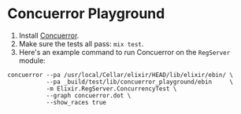 # Concuerror Playground

1. Install [Concuerror](https://github.com/parapluu/Concuerror).
1. Make sure the tests all pass: `mix test`.
1. Here's an example command to run Concuerror on the `RegServer` module:

```
concuerror --pa /usr/local/Cellar/elixir/HEAD/lib/elixir/ebin/ \
           --pa _build/test/lib/concuerror_playground/ebin     \
           -m Elixir.RegServer.ConcurrencyTest \
           --graph concuerror.dot \
           --show_races true
```
